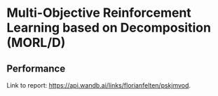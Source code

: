 # Multi-Objective Reinforcement Learning based on Decomposition (MORL/D)

## Performance
Link to report: https://api.wandb.ai/links/florianfelten/pskjmvod.
